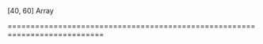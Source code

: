 <!--**
/*-------------------------------------------
    Auto-generated file. Do not modify.
-------------------------------------------

**-->
<!--merge--><!--/merge-->
<!--default-->[40, 60]<!--/default-->
<!--type-->Array<!--/type-->
===========================================================================
